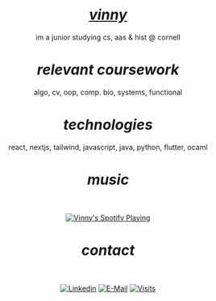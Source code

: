 # <div align="center"><b><i><a href="https://vinnyh125.github.io/" target="_blank">vinny</a></i></b></div>

<div align="center">im a junior studying cs, aas & hist @ cornell</div>

# <div align="center"><b><i>relevant coursework</i></b></div>

<div align="center">algo, cv, oop, comp. bio, systems, functional

# <div align="center"><b><i>technologies</i></b></div>

<div align="center">react, nextjs, tailwind, javascript, java, python, flutter,  ocaml</div>

# <div align="center"><b><i>music</i></b></div>
&nbsp;<div align="center">
  [![Vinny's Spotify Playing](https://novatorem-61o7iuimp-vinnyh125.vercel.app/api/spotify/?background_color=0e1118&border_color=22252c)](https://open.spotify.com/user/qbekfev4yct7lr4tsy6mg78ie)
</div>

# <div align="center"><b><i>contact</i></b></div>
&nbsp;<div align="center">
[![Linkedin](https://img.shields.io/badge/linked-in-369?style=flat-square&logo=linkedin&logoColor=white&color=blue)](https://www.linkedin.com/in/vhuang0125/)
[![E-Mail](https://img.shields.io/badge/email-reveal-2a8?style=flat-square&logo=gmail&logoColor=white)](mailto:vincenthuang0125@gmail.com)
[![Visits](https://komarev.com/ghpvc/?username=vinnyh125&logo=GitHub&label=github%20visits&color=336699&logoColor=white&style=flat-square)](https://github.com/vinnyh125)
